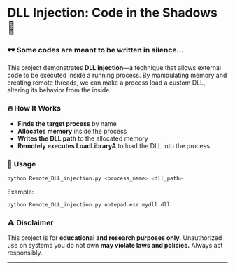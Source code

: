 
# **DLL Injection: Code in the Shadows 💉**  

### 🕶️ **Some codes are meant to be written in silence...**  

This project demonstrates **DLL injection**—a technique that allows external code to be executed inside a running process. By manipulating memory and creating remote threads, we can make a process load a custom DLL, altering its behavior from the inside.  

### 🔥 **How It Works**  
- **Finds the target process** by name  
- **Allocates memory** inside the process  
- **Writes the DLL path** to the allocated memory  
- **Remotely executes LoadLibraryA** to load the DLL into the process  

### 🚀 **Usage**  
```sh
python Remote_DLL_injection.py <process_name> <dll_path>
```
Example:  
```sh
python Remote_DLL_injection.py notepad.exe mydll.dll
```

### ⚠️ **Disclaimer**  
This project is for **educational and research purposes only.** Unauthorized use on systems you do not own **may violate laws and policies.** Always act responsibly.  

---
